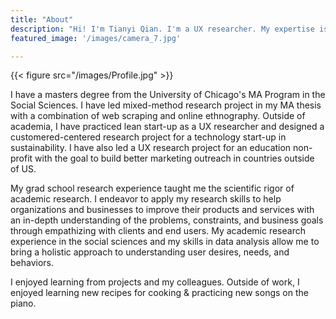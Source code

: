 ```yaml
---
title: "About"
description: "Hi! I'm Tianyi Qian. I'm a UX researcher. My expertise is in mixed-method research and data science."
featured_image: '/images/camera_7.jpg'

---
```

{{< figure src="/images/Profile.jpg" >}}

I have a masters degree from the University of Chicago's MA Program in the Social Sciences. I have led mixed-method research project in my MA thesis with a combination of web scraping and online ethnography. Outside of academia, I have practiced lean start-up as a UX researcher and designed a customered-centered research project for a technology start-up in sustainability. I have also led a UX research project for an education non-profit with the goal to build better marketing outreach in countries outside of US. 

My grad school research experience taught me the scientific rigor of academic research. I endeavor to apply my research skills to help organizations and businesses to improve their products and services with an in-depth understanding of the problems, constraints, and business goals through empathizing with clients and end users. My academic research experience in the social sciences and my skills in data analysis allow me to bring a holistic approach to understanding user desires, needs, and behaviors. 

I enjoyed learning from projects and my colleagues. Outside of work, I enjoyed learning new recipes for cooking & practicing new songs on the piano. 

